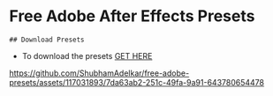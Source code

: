 # Free Adobe After Effects Presets

`## Download Presets`

- To download the presets [GET HERE](https://payhip.com/Imbachhu)

https://github.com/ShubhamAdelkar/free-adobe-presets/assets/117031893/7da63ab2-251c-49fa-9a91-643780654478

